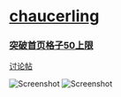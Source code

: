 # [chaucerling](https://github.com/chaucerling)

### [突破首页格子50上限](bgm_tracking_improvement.user.js?raw=true)

[讨论帖](https://bgm.tv/group/topic/317991)

![Screenshot](http://r5.loli.io/yYJfi2.png)
![Screenshot](http://r5.loli.io/mE3Ina.png)
